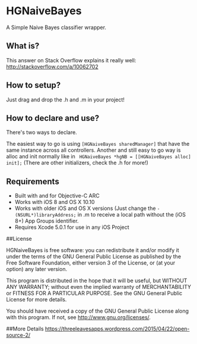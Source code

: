 # HGNaiveBayes
A Simple Naive Bayes classifier wrapper.

## What is?
This answer on Stack Overflow explains it really well: http://stackoverflow.com/a/10062702


## How to setup?
Just drag and drop the .h and .m in your project!


## How to declare and use?
There's two ways to declare. 

The easiest way to go is using ```[HGNaiveBayes sharedManager]``` that have the same instance across all controllers.
Another and still easy to go way is alloc and init normally like in ``` HGNaiveBayes *hgNB = [[HGNaiveBayes alloc] init];``` (There are other initializers, check the .h for more!)


## Requirements

* Built with and for Objective-C ARC
* Works with iOS 8 and OS X 10.10
* Works with older iOS and OS X versions (Just change the ```- (NSURL*)libraryAddress;``` in .m to receive a local path without the (iOS 8+) App Groups identifier.
* Requires Xcode 5.0.1 for use in any iOS Project

##License 

HGNaiveBayes is free software: you can redistribute it and/or modify
it under the terms of the GNU General Public License as published by
the Free Software Foundation, either version 3 of the License, or
(at your option) any later version.

This program is distributed in the hope that it will be useful,
but WITHOUT ANY WARRANTY; without even the implied warranty of
MERCHANTABILITY or FITNESS FOR A PARTICULAR PURPOSE.  See the
GNU General Public License for more details.

You should have received a copy of the GNU General Public License
along with this program.  If not, see <http://www.gnu.org/licenses/>.

##More Details
https://threeleavesapps.wordpress.com/2015/04/22/open-source-2/
